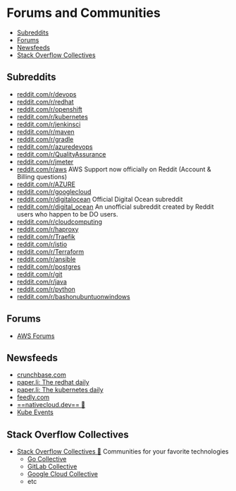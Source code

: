# Forums and Communities
- [Subreddits](#subreddits)
- [Forums](#forums)
- [Newsfeeds](#newsfeeds)
- [Stack Overflow Collectives](#stack-overflow-collectives)
## Subreddits
* [reddit.com/r/devops](https://www.reddit.com/r/devops/)
* [reddit.com/r/redhat](https://www.reddit.com/r/redhat)
* [reddit.com/r/openshift](https://www.reddit.com/r/openshift/)
* [reddit.com/r/kubernetes](https://www.reddit.com/r/kubernetes/)
* [reddit.com/r/jenkinsci](https://www.reddit.com/r/jenkinsci/)
* [reddit.com/r/maven](https://www.reddit.com/r/maven)
* [reddit.com/r/gradle](https://www.reddit.com/r/gradle/)
* [reddit.com/r/azuredevops](https://www.reddit.com/r/azuredevops)
* [reddit.com/r/QualityAssurance](https://www.reddit.com/r/QualityAssurance/)
* [reddit.com/r/jmeter](https://www.reddit.com/r/jmeter/)
* [reddit.com/r/aws](https://www.reddit.com/r/aws/) AWS Support now officially on Reddit (Account & Billing questions)
* [reddit.com/r/AZURE](https://www.reddit.com/r/AZURE/)
* [reddit.com/r/googlecloud](https://www.reddit.com/r/googlecloud/)
* [reddit.com/r/digitalocean](https://www.reddit.com/r/digitalocean) Official Digital Ocean subreddit
* [reddit.com/r/digital_ocean](https://www.reddit.com/r/digital_ocean/) An unofficial subreddit created by Reddit users who happen to be DO users.
* [reddit.com/r/cloudcomputing](https://www.reddit.com/r/cloudcomputing/)
* [reddit.com/r/haproxy](https://www.reddit.com/r/haproxy/)
* [reddit.com/r/Traefik](https://www.reddit.com/r/Traefik/)
* [reddit.com/r/istio](https://www.reddit.com/r/istio/)
* [reddit.com/r/Terraform](https://www.reddit.com/r/Terraform/)
* [reddit.com/r/ansible](https://www.reddit.com/r/ansible/)
* [reddit.com/r/postgres](https://www.reddit.com/r/postgres/)
* [reddit.com/r/git](https://www.reddit.com/r/git/)
* [reddit.com/r/java](https://www.reddit.com/r/java/)
* [reddit.com/r/python](https://www.reddit.com/r/Python/)
* [reddit.com/r/bashonubuntuonwindows](https://www.reddit.com/r/bashonubuntuonwindows/)

## Forums
* [AWS Forums](https://forums.aws.amazon.com)

## Newsfeeds
* [crunchbase.com](https://www.crunchbase.com/organization/openshift/timeline/timeline)
* [paper.li: The redhat daily](https://paper.li/tag/redhat#/)
* [paper.li: The kubernetes daily](https://paper.li/skippbox/1446802542#/)
* [feedly.com](https://feedly.com)
* [==nativecloud.dev== 🌟](https://nativecloud.dev)
* [Kube Events](https://kube.events)

## Stack Overflow Collectives
- [Stack Overflow Collectives 🌟](https://stackoverflow.com/collectives) Communities for your favorite technologies
    - [Go Collective](https://stackoverflow.com/collectives/go)
    - [GitLab Collective](https://stackoverflow.com/collectives/gitlab) 
    - [Google Cloud Collective](https://stackoverflow.com/collectives/google-cloud)
    - etc
